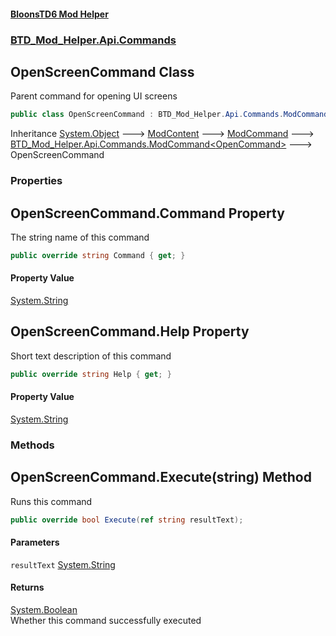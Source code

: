 #### [BloonsTD6 Mod Helper](README.md 'README')
### [BTD_Mod_Helper.Api.Commands](README.md#BTD_Mod_Helper.Api.Commands 'BTD_Mod_Helper.Api.Commands')

## OpenScreenCommand Class

Parent command for opening UI screens

```csharp
public class OpenScreenCommand : BTD_Mod_Helper.Api.Commands.ModCommand<BTD_Mod_Helper.Api.Commands.OpenCommand>
```

Inheritance [System.Object](https://docs.microsoft.com/en-us/dotnet/api/System.Object 'System.Object') &#129106; [ModContent](BTD_Mod_Helper.Api.ModContent.md 'BTD_Mod_Helper.Api.ModContent') &#129106; [ModCommand](BTD_Mod_Helper.Api.Commands.ModCommand.md 'BTD_Mod_Helper.Api.Commands.ModCommand') &#129106; [BTD_Mod_Helper.Api.Commands.ModCommand&lt;](BTD_Mod_Helper.Api.Commands.ModCommand_T_.md 'BTD_Mod_Helper.Api.Commands.ModCommand<T>')[OpenCommand](BTD_Mod_Helper.Api.Commands.OpenCommand.md 'BTD_Mod_Helper.Api.Commands.OpenCommand')[&gt;](BTD_Mod_Helper.Api.Commands.ModCommand_T_.md 'BTD_Mod_Helper.Api.Commands.ModCommand<T>') &#129106; OpenScreenCommand
### Properties

<a name='BTD_Mod_Helper.Api.Commands.OpenScreenCommand.Command'></a>

## OpenScreenCommand.Command Property

The string name of this command

```csharp
public override string Command { get; }
```

#### Property Value
[System.String](https://docs.microsoft.com/en-us/dotnet/api/System.String 'System.String')

<a name='BTD_Mod_Helper.Api.Commands.OpenScreenCommand.Help'></a>

## OpenScreenCommand.Help Property

Short text description of this command

```csharp
public override string Help { get; }
```

#### Property Value
[System.String](https://docs.microsoft.com/en-us/dotnet/api/System.String 'System.String')
### Methods

<a name='BTD_Mod_Helper.Api.Commands.OpenScreenCommand.Execute(string)'></a>

## OpenScreenCommand.Execute(string) Method

Runs this command

```csharp
public override bool Execute(ref string resultText);
```
#### Parameters

<a name='BTD_Mod_Helper.Api.Commands.OpenScreenCommand.Execute(string).resultText'></a>

`resultText` [System.String](https://docs.microsoft.com/en-us/dotnet/api/System.String 'System.String')

#### Returns
[System.Boolean](https://docs.microsoft.com/en-us/dotnet/api/System.Boolean 'System.Boolean')  
Whether this command successfully executed